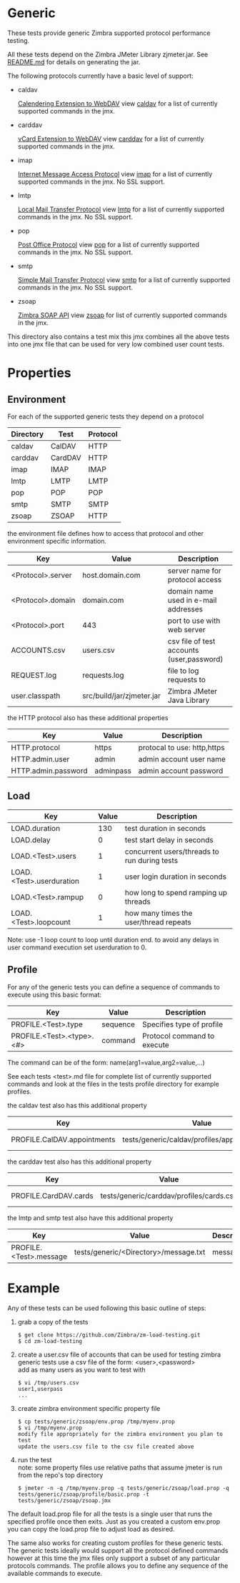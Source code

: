 # Generic

These tests provide generic Zimbra supported protocol performance testing.

All these tests depend on the Zimbra JMeter Library zjmeter.jar. See [README.md](../../src/README.md) for details on generating the jar.

The following protocols currently have a basic level of support:

* caldav
  
  [Calendering Extension to WebDAV](https://tools.ietf.org/html/rfc4791) view [caldav](caldav/caldav.md) for a list of currently supported commands in the jmx.
  
* carddav
  
  [vCard Extension to WebDAV](https://tools.ietf.org/html/rfc6352) view [carddav](carddav/carddav.md) for a list of currently supported commands in the jmx.
  
* imap
  
  [Internet Message Access Protocol](https://tools.ietf.org/html/rfc3501) view [imap](imap/imap.md) for a list of currently supported commands in the jmx. No SSL support.
  
* lmtp
  
  [Local Mail Transfer Protocol](https://tools.ietf.org/html/rfc2033) view [lmtp](lmtp/lmtp.md) for a list of currently supported commands in the jmx. No SSL support.
  
* pop
  
  [Post Office Protocol](https://tools.ietf.org/html/rfc5321) view [pop](pop/pop.md) for a list of currently supported commands in the jmx. No SSL support.
  
* smtp
  
  [Simple Mail Transfer Protocol](https://tools.ietf.org/html/rfc5321) view [smtp](smtp/smtp.md) for a list of currently supported commands in the jmx. No SSL support.
  
* zsoap
  
  [Zimbra SOAP API](https://wiki.zimbra.com/wiki/SOAP_API_Reference_Material_Beginning_with_ZCS_8) view [zsoap](zsoap/zsoap.md) for list of currently supported commands in the jmx.

This directory also contains a test mix this jmx combines all the above tests into one jmx file that can be used for very low combined user count tests.

# Properties

## Environment

For each of the supported generic tests they depend on a protocol

|Directory|Test    |Protocol|
|---------|--------|--------|
|caldav   |CalDAV  |HTTP    |
|carddav  |CardDAV |HTTP    |
|imap     |IMAP    |IMAP    |
|lmtp     |LMTP    |LMTP    |
|pop      |POP     |POP     |
|smtp     |SMTP    |SMTP    |
|zsoap    |ZSOAP   |HTTP    |

the environment file defines how to access that protocol and other environment specific information.

|Key                    |Value          |Description                         |
|-----------------------|---------------|------------------------------------|
|&lt;Protocol&gt;.server|host.domain.com|server name for protocol access     |
|&lt;Protocol&gt;.domain|domain.com     |domain name used in e-mail addresses|
|&lt;Protocol&gt;.port  |443            |port to use with web server         |
|ACCOUNTS.csv           |users.csv      |csv file of test accounts (user,password)|
|REQUEST.log            |requests.log             |file to log requests to   |
|user.classpath         |src/build/jar/zjmeter.jar|Zimbra JMeter Java Library|

the HTTP protocol also has these additional properties

|Key                |Value    |Description                |
|-------------------|---------|---------------------------|
|HTTP.protocol      |https    |protocal to use: http,https|
|HTTP.admin.user    |admin    |admin account user name    |
|HTTP.admin.password|adminpass|admin account password     |

## Load

|Key                           |Value|Description                                 |
|------------------------------|-----|--------------------------------------------|
|LOAD.duration                 |130  |test duration in seconds                    |
|LOAD.delay                    |0    |test start delay in seconds                 |
|LOAD.&lt;Test&gt;.users       |1    |concurrent users/threads to run during tests|
|LOAD.&lt;Test&gt;.userduration|1    |user login duration in seconds              |
|LOAD.&lt;Test&gt;.rampup      |0    |how long to spend ramping up threads        |
|LOAD.&lt;Test&gt;.loopcount   |1    |how many times the user/thread repeats      |

Note: use -1 loop count to loop until duration end. to avoid any delays in user command execution set userduration to 0.

## Profile

For any of the generic tests you can define a sequence of commands to execute using this basic format:


|Key                                  |Value|Description                             |
|-------------------------------------|-----|----------------------------------------|
|PROFILE.&lt;Test&gt;.type                  |sequence|Specifies type of profile  |
|PROFILE.&lt;Test&gt;.&lt;type&gt;.&lt;#&gt;|command |Protocol command to execute|

The command can be of the form: name(arg1=value,arg2=value,...)

See each tests &lt;test&gt;.md file for complete list of currently supported commands and look at the files in the tests profile directory for example profiles.

the caldav test also has this additional property

|Key             |Value                                |Description           |
|----------------|-------------------------------------|----------------------|
|PROFILE.CalDAV.appointments|tests/generic/caldav/profiles/appointments.csv|appoitnement templates|

the carddav test also has this additional property

|Key        |Value                          |Description   |
|-----------|-------------------------------|--------------|
|PROFILE.CardDAV.cards|tests/generic/carddav/profiles/cards.csv|card templates|

the lmtp and smtp test also have this additional property

|Key        |Value                          |Description   |
|-----------|-------------------------------|--------------|
|PROFILE.&lt;Test&gt;.message|tests/generic/&lt;Directory&gt;/message.txt|message|

# Example

Any of these tests can be used following this basic outline of steps:

1. grab a copy of the tests

   ```
   $ get clone https://github.com/Zimbra/zm-load-testing.git 
   $ cd zm-load-testing
   ```

2. create a user.csv file of accounts that can be used for testing zimbra  
   generic tests use a csv file of the form: &lt;user&gt;,&lt;password&gt;  
   add as many users as you want to test with

   ``` 
   $ vi /tmp/users.csv
   user1,userpass
   ...
   ```

3. create zimbra environment specific property file

   ```
   $ cp tests/generic/zsoap/env.prop /tmp/myenv.prop
   $ vi /tmp/myenv.prop
   modify file appropriately for the zimbra environment you plan to test
   update the users.csv file to the csv file created above
   ```

4. run the test  
   note: some property files use relative paths that assume jmeter is run from the repo's top directory

   ```
   $ jmeter -n -q /tmp/myenv.prop -q tests/generic/zsoap/load.prop -q tests/generic/zsoap/profile/basic.prop -t tests/generic/zsoap/zsoap.jmx
   ```

The default load.prop file for all the tests is a single user that runs the specified profile once then exits. Just as you created a custom env.prop you can copy the load.prop file to adjust load as desired.

The same also works for creating custom profiles for these generic tests. The generic tests ideally would support all the protocol defined commands however at this time the jmx files only support a subset of any particular protocols commands. The profile allows you to define any sequence of the available commands to execute.
